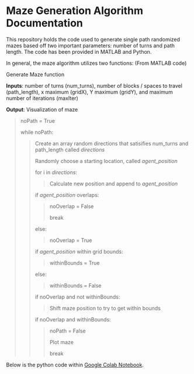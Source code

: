 # Maze Generation Algorithm Documentation 

This repository holds the code used to generate single path randomized mazes based off two important parameters: number of turns and path length. The code has been provided in MATLAB and Python. 

In general, the maze algorithm utilizes two functions: (From MATLAB code)

Generate Maze function 

__Inputs__: number of turns (num_turns), number of blocks / spaces to travel (path_length), x maximum (gridX), Y maximum (gridY), and maximum number of iterations (maxIter)

__Output__: Visualization of maze 

> noPath = True
> 
> while noPath:
> 
>> Create an array random directions that satisifies num_turns and path_length called *directions*
>> 
>> Randomly choose a starting location, called *agent_position*
>> 
>> for i in *directions*:
>> 
>>> Calculate new position and append to *agent_position*
>>> 
>> if *agent_position* overlaps:
>> 
>>> noOverlap = False 
>>> 
>>> break 
>>> 
>> else:
>> 
>>> noOverlap = True 
>>> 
>> if *agent_position* within grid bounds:
>> 
>>> withinBounds = True
>>> 
>> else:
>> 
>>> withinBounds = False
>>> 
>> if noOverlap and not withinBounds:
>> 
>>> Shift maze position to try to get within bounds 
>>> 
>> if noOverlap and withinBounds:
>> 
>>> noPath = False
>>> 
>>> Plot maze 
>>> 
>>> break
>>> 

Below is the python code within [Google Colab Notebook](https://colab.research.google.com/drive/1hKHnlq2hOVKw1-x4CG4hURgCfPhSdJ1N?usp=sharing).
